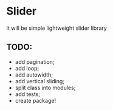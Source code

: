 # Slider
It will be simple lightweight slider library

## TODO:
- add pagination;
- add loop;
- add autowidth;
- add vertical sliding;
- split class into modules;
- add tests;
- create package!
